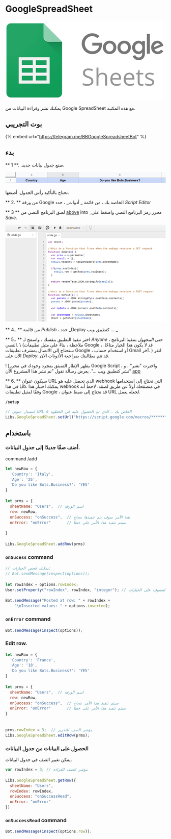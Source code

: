# GoogleSpreadSheet

![](../.gitbook/assets/image.png)

يمكنك نشر وقراءة البيانات من Google SpreadSheet مع هذه المكتبة.

## بوت التجريبي

{% embed url="https://telegram.me/BBGoogleSpreadsheetBot" %}



## بدء

** 1 **. .صنع جدول بيانات جديد.

![](../.gitbook/assets/image%20%2826%29.png)

تحتاج بالتأكيد رأس الجدول.  أصنعها.

** 2. ** من ورقة Google الخاصة بك ، من قائمة _ أدوات_ ، حدد _Script Editor_

** 3 ** لصق البرنامج النصي من [above](https://gist.github.com/bots-business/b627418423a2c5df3b4ed329181077f0) into _محرر رمز البرنامج النصي واضغط على _Save._

![](../.gitbook/assets/image%20%281%29.png)

** 4.. ** من قائمة _Publish_ ، حدد _Deploy كتطبيق ويب ... _ 
  
** 5.. ** اختر تنفيذ التطبيق بنفسك ، واسمح لـ _Anyone ، حتى المجهول_ بتنفيذ البرنامج النصي.  \ (ملاحظة ، بناءً على مثيل تطبيقات Google ، قد لا يكون هذا الخيار متاحًا. ستحتاج إلى الاتصال بمشرف تطبيقات Google ، أو استخدام حساب Gmail آخر. \) انقر الآن على _Deploy_.  قد تتم مطالبتك بمراجعة الأذونات الآن.

! [يظهر الإطار المنبثق بمجرد وجودك في محرر Google Script ، واخترت "نشر" ، و "نشر كتطبيق ويب ...". يعرض رسالة تقول "تم نشر هذا المشروع الآن 
[app](https://static1.squarespace.com/static/51814c87e4b0c1fda9c1fc50/t/5ab15222758d468109439ada/1521570432794/2-google-sheets-script-deploy.png?format=500w)

** 6. ** سيكون عنوان URL الذي تحصل عليه هو webhook التي تحتاج إلى استخدامها في هذا Lib.  يمكنك اختبار هذا webhook في متصفحك أولاً عن طريق لصقه.  لاحظ أنه وفقًا لمثيل تطبيقات Google ، قد تحتاج إلى ضبط عنوان URL لجعله يعمل.

**`/setup`**

```javascript
// استبدل عنوان URL الخاص بك ، الذي تم الحصول عليه في الخطوة 6
Libs.GoogleSpreadSheet.setUrl("https://script.google.com/macros/*******");
```



## باستخدام

 ### أضف صفًا جديدًا إلى جدول البيانات.

command /add

```javascript
let newRow = {
  'Country': 'Italy',
  'Age': '25',
  'Do you like Bots.Business?': 'YES'
}

let prms = {
  sheetName: "Users",  // اسم الورقة
  row: newRow,
  onSuccess: "onSuccess",  // هذا الأمر سوف يتم تنفيذها بنجاح
  onError: "onError"       // سيتم تنفيذ هذا الأمر على خطأ

}

Libs.GoogleSpreadSheet.addRow(prms)
```

### `onSucess` command

```javascript
// يمكنك فحص الخيارات:
// Bot.sendMessage(inspect(options));

let rowIndex = options.rowIndex;
User.setProperty("rowIndex", rowIndex, "integer"); // يمكنك ضبط فهرس الصفوف على الخيارات

Bot.sendMessage("Posted at row: " + rowIndex + 
    "\nInserted values: " + options.inserted);
```

### `onError` command

```javascript
Bot.sendMessage(inspect(options));
```

### Edit row.

```javascript
let newRow = {
  'Country': 'France',
  'Age': '18',
  'Do you like Bots.Business?': 'YES'
}

let prms = {
  sheetName: "Users",  // اسم الورقة
  row: newRow,
  onSuccess: "onSuccess",  // سيتم تنفيذ هذا الأمر بنجاح
  onError: "onError"       // سيتم تنفيذ هذا الأمر على خطأ
}


prms.rowIndex = 3;  // مؤشر الصف للتحرير
Libs.GoogleSpreadSheet.editRow(prms);

```

### الحصول على البيانات من جدول البيانات
 يمكن تغيير الصف في جدول البيانات.

```javascript
var rowIndex = 3; // مؤشر الصف للقراءة

Libs.GoogleSpreadSheet.getRow({
  sheetName: "Users",
  rowIndex: rowIndex,
  onSuccess: "onSuccessRead",
  onError: "onError"
})
```

### `onSuccessRead` command

```javascript
Bot.sendMessage(inspect(options.row));
```


